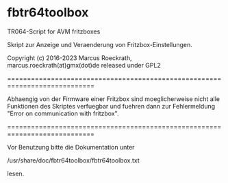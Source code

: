# fbtr64toolbox
TR064-Script for AVM fritzboxes

Skript zur Anzeige und Veraenderung von Fritzbox-Einstellungen.

Copyright (c) 2016-2023 Marcus Roeckrath, marcus.roeckrath(at)gmx(dot)de
released under GPL2

============================================================================

Abhaengig von der Firmware einer Fritzbox sind moeglicherweise nicht
alle Funktionen des Skriptes verfuegbar und fuehren dann zur
Fehlermeldung "Error on communication with fritzbox".

============================================================================

Vor Benutzung bitte die Dokumentation unter

/usr/share/doc/fbtr64toolbox/fbtr64toolbox.txt

lesen.
